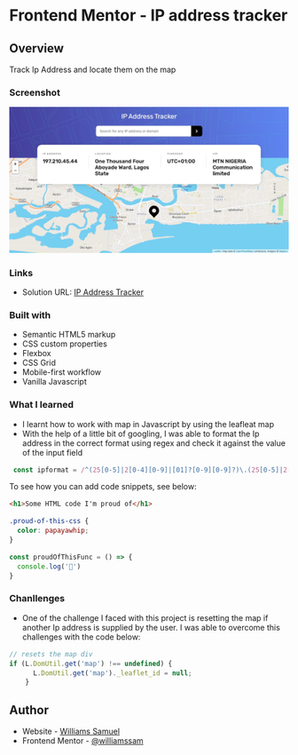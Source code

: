 # Frontend Mentor - IP address tracker

## Overview
Track Ip Address and locate them on the map 

### Screenshot

![](./screenshot.png)


### Links

- Solution URL: [IP Address Tracker](https://williamssam.github.io/ip-address-tracker/)


### Built with

- Semantic HTML5 markup
- CSS custom properties
- Flexbox
- CSS Grid
- Mobile-first workflow
- Vanilla Javascript

### What I learned

- I learnt how to work with map in Javascript by using the leafleat map
- With the help of a little bit of googling, I was able to format the Ip address in the correct format using regex and check it against the value of the input field
```js
 const ipformat = /^(25[0-5]|2[0-4][0-9]|[01]?[0-9][0-9]?)\.(25[0-5]|2[0-4][0-9]|[01]?[0-9][0-9]?)\.(25[0-5]|2[0-4][0-9]|[01]?[0-9][0-9]?)\.(25[0-5]|2[0-4][0-9]|[01]?[0-9][0-9]?)$/;
```

To see how you can add code snippets, see below:

```html
<h1>Some HTML code I'm proud of</h1>
```
```css
.proud-of-this-css {
  color: papayawhip;
}
```
```js
const proudOfThisFunc = () => {
  console.log('🎉')
}
```

### Chanllenges
- One of the challenge I faced with this project is resetting the map if another Ip address is supplied by the user. I was able to overcome this challenges with the code below:
```js
// resets the map div
if (L.DomUtil.get('map') !== undefined) {
      L.DomUtil.get('map')._leaflet_id = null;
    }
```

## Author

- Website - [Williams Samuel](https://williamssam.netlify.app/)
- Frontend Mentor - [@williamssam](https://www.frontendmentor.io/profile/williamssam)
